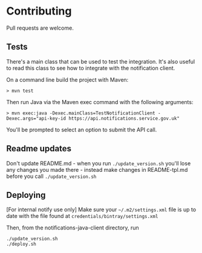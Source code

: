 # Contributing

Pull requests are welcome.


## Tests

There's a main class that can be used to test the integration. It's also useful to read this class to see how to integrate with the notification client.

On a command line build the project with Maven:

```shell
> mvn test
```

Then run Java via the Maven exec command with the following arguments:

```shell
> mvn exec:java -Dexec.mainClass=TestNotificationClient -Dexec.args="api-key-id https://api.notifications.service.gov.uk"
```

You'll be prompted to select an option to submit the API call.


## Readme updates
Don't update README.md - when you run `./update_version.sh` you'll lose any changes you made there - instead make
changes in README-tpl.md before you call `./update_version.sh`


## Deploying

[For internal notify use only]
Make sure your `~/.m2/settings.xml` file is up to date with the file found at `credentials/bintray/settings.xml`

Then, from the notifications-java-client directory, run

```shell
./update_version.sh
./deploy.sh
```
